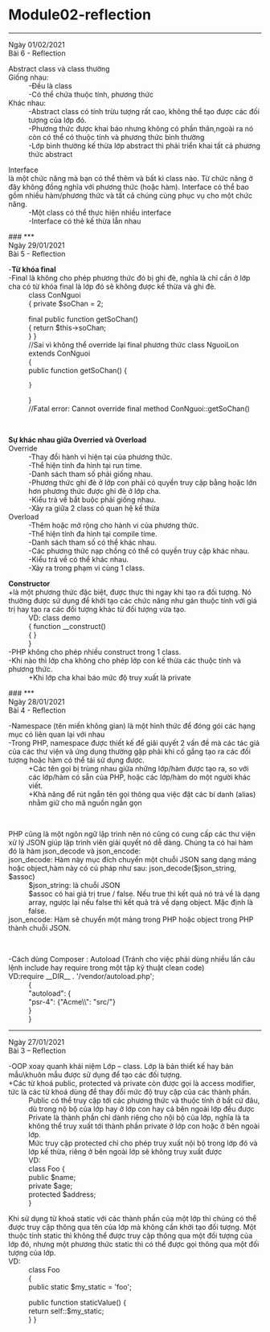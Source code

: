 # Module02-reflection
***
Ngày 01/02/2021<br>
Bài 6 - Reflection
<dl>Abstract class và class thường
  <dt>Giống nhau:</dt>
  <dd>-Đều là class</dd>
  <dd>-Có thể chứa thuộc tính, phương thức</dd>
  <dt>Khác nhau:</dt>
  <dd>-Abstract class có tính trừu tượng rất cao, không thể tạo được các đối tượng của lớp đó.</dd>
  <dd>-Phương thức được khai báo nhưng không có phần thân,ngoài ra nó còn có thể có thuộc tính và phương thức bình thường</dd>
  <dd>-Lớp bình thường kế thừa lớp abstract thì phải triển khai tất cả phương thức abstract</dd>
</dl>
<dl>Interface
<dt>là một chức năng mà bạn có thể thêm và bất kì class nào. Từ chức năng ở đây không đồng nghĩa với phương thức (hoặc hàm). Interface có thể bao gồm nhiều hàm/phương thức và tất cả chúng cùng phục vụ cho một chức năng.</dt>
  <dd>-Một class có thể thực hiện nhiều interface</dd>
  <dd>-Interface có thẻ kế thừa lẫn nhau</dd>
</dl>
###
***<br>
Ngày 29/01/2021<br>
Bài 5 - Reflection <br>
<dl>-<strong>Từ khóa final</strong>
  <dt>-Final là không cho phép phương thức đó bị ghi đè, nghĩa là chỉ cần ở lớp cha có từ khóa final là lớp đó sẽ không được kế thừa và ghi đè.</dt>
    <dd>class ConNguoi<br>
{
    private $soChan = 2;<br>

   final public function getSoChan()<br>
    {
        return $this->soChan;<br>
    }
}
<br>
//Sai vì không thể override lại final phương thức
class NguoiLon extends ConNguoi<br>
{<br>
    public function getSoChan()
    {<br>

    }
}<br>
//Fatal error: Cannot override final method ConNguoi::getSoChan()<dd>
</dl><br>
<dl><strong>Sự khác nhau giữa Overried và Overload</strong>
<dt>Override</dt>
  <dd>-Thay đổi hành vi hiện tại của phương thức.</dd>
  <dd>-Thể hiện tính đa hình tại run time.</dd>
  <dd>-Danh sách tham số phải giống nhau.</dd>
  <dd>-Phương thức ghi đè ở lớp con phải có quyền truy cập bằng hoặc lớn hơn phương thức được ghi đè ở lớp cha.</dd>
  <dd>-Kiểu trả về bắt buộc phải giống nhau.</dd>
  <dd>-Xảy ra giữa 2 class có quan hệ kế thừa</dd>
  <dt>Overload</dt>
  <dd>-Thêm hoặc mở rộng cho hành vi của phương thức.</dd>
  <dd>-Thể hiện tính đa hình tại compile time.</dd>
  <dd>-Danh sách tham số có thể khác nhau.</dd>
  <dd>-Các phương thức nạp chồng có thể có quyền truy cập khác nhau.</dd>
  <dd>-Kiểu trả về có thể khác nhau.</dd>
  <dd>-Xảy ra trong phạm vi cùng 1 class.</dd>
</dl>
<dl><strong>Constructor</strong>
  <dt>+là một phương thức đặc biệt, được thực thi ngay khi tạo ra đối tượng. Nó thường được sử dụng để khởi tạo các chức năng như gán thuộc tính với giá trị hay tạo ra các đối tượng khác từ đối tượng vừa tạo.</dt>
  <dd>VD: class demo<br>
{
    function __construct()<br>
    {
    }<br>
}</dd>
  <dt>-PHP không cho phép nhiều construct trong 1 class.</dt>
  <dt>-Khi nào thì lớp cha không cho phép lớp con kế thừa các thuộc tính và phương thức.</dt>
  <dd>+Khi lớp cha khai báo mức độ truy xuất là private</dd>
</dl>
###
***<br>
Ngày 28/01/2021 <br>
Bài 4 - Reflection<br>
<dl>
    <dt>-Namespace (tên miền không gian) là một hình thức để đóng gói các hạng mục có liên quan lại với nhau</dt>
    <dt>-Trong PHP, namespace được thiết kế để giải quyết 2 vấn đề mà các tác giả của các thư viện và ứng dụng thường gặp phải khi cố gắng tạo ra các đối tượng hoặc hàm có thể tái sử dụng được.</dt>
    <dd>+Các tên gọi bị trùng nhau giữa những lớp/hàm được tạo ra, so với các lớp/hàm có sẵn của PHP, hoặc các lớp/hàm do một người khác viết.</dd>
    <dd>+Khả năng để rút ngắn tên gọi thông qua việc đặt các bí danh (alias) nhằm giữ cho mã nguồn ngắn gọn</dd>
    </dl><br>
    <dl>PHP cũng là một ngôn ngữ lập trình nên nó cũng có cung cấp các thư viện xử lý JSON giúp lập trình viên giải quyết nó dễ dàng. Chúng ta có hai hàm đó là hàm json_decode và json_encode:
    <dt>json_decode: Hàm này mục đích chuyển một chuỗi JSON sang dạng mảng hoặc object,hàm này có cú pháp như sau: json_decode($json_string, $assoc)</dt>
    <dd>$json_string: là chuỗi JSON</dd>
    <dd>$assoc có hai giá trị true / false. Nếu true thì kết quả nó trả về là dạng  array, ngược lại nếu false thì kết quả trả về dạng object. Mặc định là false.</dd>
    <dt>json_encode: Hàm sẽ chuyển một mảng trong PHP hoặc object trong PHP thành chuỗi JSON.</dt>
    </dl>
    <br>
   <dl>-Cách dùng Composer : Autoload (Tránh cho việc phải dùng nhiều lần câu lệnh include hay require trong một tập kỹ thuật clean code)
    <dt>VD:require __DIR__ . '/vendor/autoload.php';</dt>
    <dd>{<br>
    "autoload": {<br>
        "psr-4": {"Acme\\": "src/"}<br>
    }<br>
}</dd>
</dl>
    
***
Ngày 27/01/2021<br>
Bài 3 – Reflection<br>
<dl>
-OOP xoay quanh khái niệm Lớp – class. Lớp là bản thiết kế hay bản mẫu\khuôn mẫu được sử dụng để tạo các đối tượng.<br>
<dt>+Các từ khoá public, protected và private còn được gọi là access modifier, tức là các từ khoá dùng để thay đổi mức độ truy cập của các thành phần.</dt>
<dd>Public có thể truy cập tới các phương thức và thuộc tính ở bất cứ đâu, dù trong nộ bộ của lớp hay ở lớp con hay cả bên ngoài lớp đều được</dd>
<dd>Private là thành phần chỉ dành riêng cho nội bộ của lớp, nghĩa là ta không thể truy xuất tới thành phần private ở lớp con hoặc ở bên ngoài lớp.</dd>
<dd>Mức truy cập protected chỉ cho phép truy xuất nội bộ trong lớp đó và lớp kế thừa, riêng ở bên ngoài lớp sẽ không truy xuất được</dd>
<dd>VD:</dd>
<dd>class Foo {<br>
    public $name;<br>
    private $age;<br>
    protected $address;<br>
}
</dd>
</dl>
<dl>Khi sử dụng từ khoá static với các thành phần của một lớp thì chúng có thể được truy cập thông qua tên của lớp mà không cần khởi tạo đối tượng. Một thuộc tính static thì không thể được truy cập thông qua một đối tượng của lớp đó, nhưng một phương thức static thì có thể được gọi thông qua một đối tượng của lớp.
<dt>VD:</dt>
<dd>class Foo<br>
{<br>
    public static $my_static = 'foo';<br>

public function staticValue() {<br>
return self::$my_static;<br>
    } }
</dd>
</dl>
